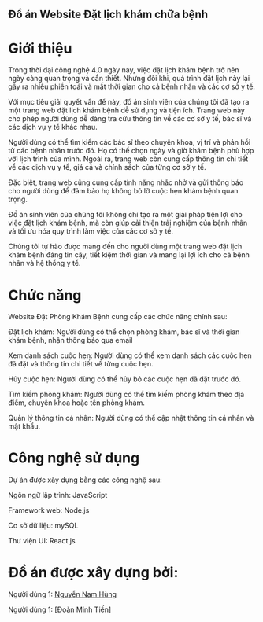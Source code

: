 ## Đồ án Website Đặt lịch khám chữa bệnh

# Giới thiệu
Trong thời đại công nghệ 4.0 ngày nay, việc đặt lịch khám bệnh trở nên ngày càng quan trọng và cần thiết. Nhưng đôi khi, quá trình đặt lịch này lại gây ra nhiều phiền toái và mất thời gian cho cả bệnh nhân và các cơ sở y tế.

Với mục tiêu giải quyết vấn đề này, đồ án sinh viên của chúng tôi đã tạo ra một trang web đặt lịch khám bệnh dễ sử dụng và tiện ích. Trang web này cho phép người dùng dễ dàng tra cứu thông tin về các cơ sở y tế, bác sĩ và các dịch vụ y tế khác nhau.

Người dùng có thể tìm kiếm các bác sĩ theo chuyên khoa, vị trí và phản hồi từ các bệnh nhân trước đó. Họ có thể chọn ngày và giờ khám bệnh phù hợp với lịch trình của mình. Ngoài ra, trang web còn cung cấp thông tin chi tiết về các dịch vụ y tế, giá cả và chính sách của từng cơ sở y tế.

Đặc biệt, trang web cũng cung cấp tính năng nhắc nhở và gửi thông báo cho người dùng để đảm bảo họ không bỏ lỡ cuộc hẹn khám bệnh quan trọng.

Đồ án sinh viên của chúng tôi không chỉ tạo ra một giải pháp tiện lợi cho việc đặt lịch khám bệnh, mà còn giúp cải thiện trải nghiệm của bệnh nhân và tối ưu hóa quy trình làm việc của các cơ sở y tế.

Chúng tôi tự hào được mang đến cho người dùng một trang web đặt lịch khám bệnh đáng tin cậy, tiết kiệm thời gian và mang lại lợi ích cho cả bệnh nhân và hệ thống y tế.



# Chức năng
Website Đặt Phòng Khám Bệnh cung cấp các chức năng chính sau:

Đặt lịch khám: Người dùng có thể chọn phòng khám, bác sĩ và thời gian khám bệnh, nhận thông báo qua email

Xem danh sách cuộc hẹn: Người dùng có thể xem danh sách các cuộc hẹn đã đặt và thông tin chi tiết về từng cuộc hẹn.

Hủy cuộc hẹn: Người dùng có thể hủy bỏ các cuộc hẹn đã đặt trước đó.

Tìm kiếm phòng khám: Người dùng có thể tìm kiếm phòng khám theo địa điểm, chuyên khoa hoặc tên phòng khám.

Quản lý thông tin cá nhân: Người dùng có thể cập nhật thông tin cá nhân và mật khẩu.

# Công nghệ sử dụng
Dự án được xây dựng bằng các công nghệ sau:

Ngôn ngữ lập trình: JavaScript

Framework web: Node.js

Cơ sở dữ liệu: mySQL

Thư viện UI: React.js

# Đồ án được xây dựng bởi:

Người dùng 1: [Nguyễn Nam Hùng](https://namhung.id.vn)

Người dùng 1: [Đoàn Minh Tiến‌]
